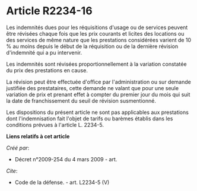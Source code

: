 # Article R2234-16

Les indemnités dues pour les réquisitions d'usage ou de services peuvent être révisées chaque fois que les prix courants et
licites des locations ou des services de même nature que les prestations considérées varient de 10 % au moins depuis le début
de la réquisition ou de la dernière révision d'indemnité qui a pu intervenir. 

Les indemnités sont révisées proportionnellement à la variation constatée du prix des prestations en cause. 

La révision peut être effectuée d'office par l'administration ou sur demande justifiée des prestataires, cette demande ne
valant que pour une seule variation de prix et prenant effet à compter du premier jour du mois qui suit la date de
franchissement du seuil de révision susmentionné. 

Les dispositions du présent article ne sont pas applicables aux prestations dont l'indemnisation fait l'objet de tarifs ou
barèmes établis dans les conditions prévues à l'article L. 2234-5.

**Liens relatifs à cet article**

_Créé par_:

  - Décret n°2009-254 du 4 mars 2009 - art.

_Cite_:

  - Code de la défense. - art. L2234-5 (V)

